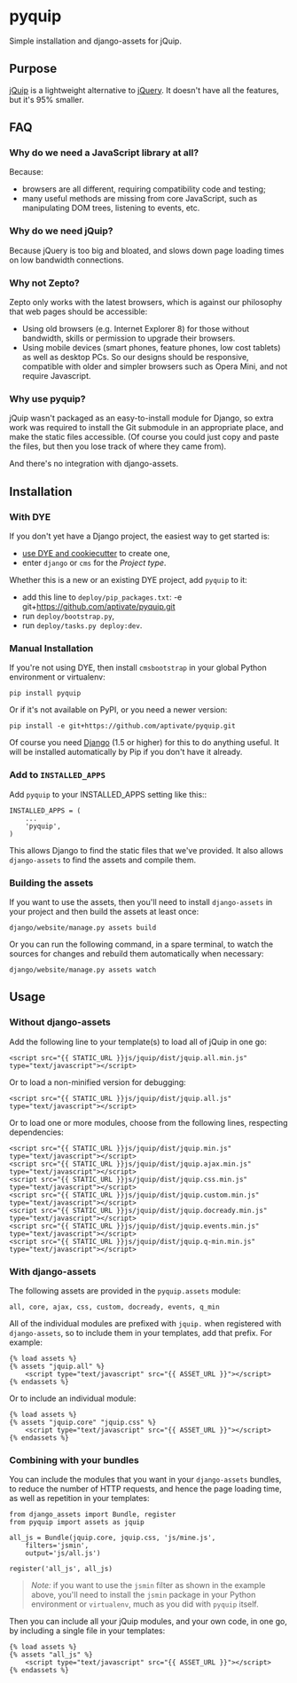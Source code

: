 # pyquip

Simple installation and django-assets for jQuip.

## Purpose

[jQuip](https://github.com/mythz/jquip) is a lightweight alternative to
[jQuery](http://jquery.com/). It doesn't have all the features, but it's
95% smaller.

## FAQ

### Why do we need a JavaScript library at all?

Because:

* browsers are all different, requiring compatibility code and testing;
* many useful methods are missing from core JavaScript, such as manipulating
  DOM trees, listening to events, etc.

### Why do we need jQuip?

Because jQuery is too big and bloated, and slows down page loading times
on low bandwidth connections.

### Why not Zepto?

Zepto only works with the latest browsers, which is against our philosophy
that web pages should be accessible:

* Using old browsers (e.g. Internet Explorer 8) for those without bandwidth,
  skills or permission to upgrade their browsers.
* Using mobile devices (smart phones, feature phones, low cost tablets) as well
  as desktop PCs. So our designs should be responsive, compatible with
  older and simpler browsers such as Opera Mini, and not require Javascript.

### Why use pyquip?

jQuip wasn't packaged as an easy-to-install module for Django, so extra work
was required to install the Git submodule in an appropriate place, and make the
static files accessible. (Of course you could just copy and paste the files,
but then you lose track of where they came from).

And there's no integration with django-assets.

## Installation

### With DYE

If you don't yet have a Django project, the easiest way to get started is:

* [use DYE and cookiecutter](https://github.com/aptivate/dye/blob/develop/readme-cookiecutter.rst)
  to create one,
* enter `django` or `cms` for the *Project type*.

Whether this is a new or an existing DYE project, add `pyquip` to it:

* add this line to `deploy/pip_packages.txt`:
    -e git+https://github.com/aptivate/pyquip.git
* run `deploy/bootstrap.py`,
* run `deploy/tasks.py deploy:dev`.

### Manual Installation

If you're not using DYE, then install `cmsbootstrap` in your global Python
environment or virtualenv:

    pip install pyquip

Or if it's not available on PyPI, or you need a newer version:

    pip install -e git+https://github.com/aptivate/pyquip.git

Of course you need [Django](https://www.djangoproject.com/)
(1.5 or higher) for this to do anything useful. It will be installed
automatically by Pip if you don't have it already.  

### Add to `INSTALLED_APPS`

Add `pyquip` to your INSTALLED_APPS setting like this::

    INSTALLED_APPS = (
        ...
        'pyquip',
    )

This allows Django to find the static files that we've provided.
It also allows `django-assets` to find the assets and compile them.

### Building the assets

If you want to use the assets, then you'll need to install `django-assets`
in your project and then build the assets at least once:

    django/website/manage.py assets build

Or you can run the following command, in a spare terminal, to watch the sources
for changes and rebuild them automatically when necessary:

    django/website/manage.py assets watch

## Usage

### Without django-assets

Add the following line to your template(s) to load all of jQuip in one go:

	<script src="{{ STATIC_URL }}js/jquip/dist/jquip.all.min.js" type="text/javascript"></script>

Or to load a non-minified version for debugging:

	<script src="{{ STATIC_URL }}js/jquip/dist/jquip.all.js" type="text/javascript"></script>

Or to load one or more modules, choose from the following lines, respecting
dependencies:

	<script src="{{ STATIC_URL }}js/jquip/dist/jquip.min.js" type="text/javascript"></script>
	<script src="{{ STATIC_URL }}js/jquip/dist/jquip.ajax.min.js" type="text/javascript"></script>
	<script src="{{ STATIC_URL }}js/jquip/dist/jquip.css.min.js" type="text/javascript"></script>
	<script src="{{ STATIC_URL }}js/jquip/dist/jquip.custom.min.js" type="text/javascript"></script>
	<script src="{{ STATIC_URL }}js/jquip/dist/jquip.docready.min.js" type="text/javascript"></script>
	<script src="{{ STATIC_URL }}js/jquip/dist/jquip.events.min.js" type="text/javascript"></script>
	<script src="{{ STATIC_URL }}js/jquip/dist/jquip.q-min.min.js" type="text/javascript"></script>

### With django-assets

The following assets are provided in the `pyquip.assets` module:

	all, core, ajax, css, custom, docready, events, q_min

All of the individual modules are prefixed with `jquip.` when registered with
`django-assets`, so to include them in your templates, add that prefix. For
example:

	{% load assets %}
	{% assets "jquip.all" %}
		<script type="text/javascript" src="{{ ASSET_URL }}"></script>
	{% endassets %}

Or to include an individual module:

	{% load assets %}
	{% assets "jquip.core" "jquip.css" %}
		<script type="text/javascript" src="{{ ASSET_URL }}"></script>
	{% endassets %}

### Combining with your bundles

You can include the modules that you want in your `django-assets` bundles, to
reduce the number of HTTP requests, and hence the page loading time, as well as
repetition in your templates:

	from django_assets import Bundle, register
	from pyquip import assets as jquip

	all_js = Bundle(jquip.core, jquip.css, 'js/mine.js',
		filters='jsmin',
		output='js/all.js')

	register('all_js', all_js)

> *Note:* if you want to use the `jsmin` filter as shown in the example above,
> you'll need to install the `jsmin` package in your Python environment or
> `virtualenv`, much as you did with `pyquip` itself.

Then you can include all your jQuip modules, and your own code, in one go,
by including a single file in your templates:

	{% load assets %}
	{% assets "all_js" %}
		<script type="text/javascript" src="{{ ASSET_URL }}"></script>
	{% endassets %}
